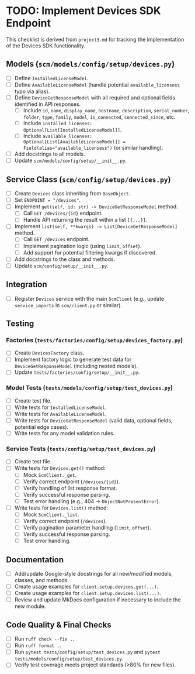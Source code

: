 # TODO: Implement Devices SDK Endpoint

This checklist is derived from `project3.md` for tracking the implementation of the Devices SDK functionality.

## Models (`scm/models/config/setup/devices.py`)

- [ ] Define `InstalledLicenseModel`.
- [ ] Define `AvailableLicenseModel` (handle potential `available_licensess` typo via alias).
- [ ] Define `DeviceGetResponseModel` with all required and optional fields identified in API responses.
    - [ ] Include `id`, `name`, `display_name`, `hostname`, `description`, `serial_number`, `folder`, `type`, `family`, `model`, `is_connected`, `connected_since`, etc.
    - [ ] Include `installed_licenses: Optional[List[InstalledLicenseModel]]`.
    - [ ] Include `available_licenses: Optional[List[AvailableLicenseModel]] = Field(alias="available_licensess")` (or similar handling).
- [ ] Add docstrings to all models.
- [ ] Update `scm/models/config/setup/__init__.py`.

## Service Class (`scm/config/setup/devices.py`)

- [ ] Create `Devices` class inheriting from `BaseObject`.
- [ ] Set `ENDPOINT = "/devices"`.
- [ ] Implement `get(self, id: str) -> DeviceGetResponseModel` method.
    - [ ] Call `GET /devices/{id}` endpoint.
    - [ ] Handle API returning the result within a list `[{...}]`.
- [ ] Implement `list(self, **kwargs) -> List[DeviceGetResponseModel]` method.
    - [ ] Call `GET /devices` endpoint.
    - [ ] Implement pagination logic (using `limit`, `offset`).
    - [ ] Add support for potential filtering kwargs if discovered.
- [ ] Add docstrings to the class and methods.
- [ ] Update `scm/config/setup/__init__.py`.

## Integration

- [ ] Register `Devices` service with the main `ScmClient` (e.g., update `service_imports` in `scm/client.py` or similar).

## Testing

### Factories (`tests/factories/config/setup/devices_factory.py`)

- [ ] Create `DevicesFactory` class.
- [ ] Implement factory logic to generate test data for `DeviceGetResponseModel` (including nested models).
- [ ] Update `tests/factories/config/setup/__init__.py`.

### Model Tests (`tests/models/config/setup/test_devices.py`)

- [ ] Create test file.
- [ ] Write tests for `InstalledLicenseModel`.
- [ ] Write tests for `AvailableLicenseModel`.
- [ ] Write tests for `DeviceGetResponseModel` (valid data, optional fields, potential edge cases).
- [ ] Write tests for any model validation rules.

### Service Tests (`tests/config/setup/test_devices.py`)

- [ ] Create test file.
- [ ] Write tests for `Devices.get()` method:
    - [ ] Mock `ScmClient._get`.
    - [ ] Verify correct endpoint (`/devices/{id}`).
    - [ ] Verify handling of list response format.
    - [ ] Verify successful response parsing.
    - [ ] Test error handling (e.g., 404 -> `ObjectNotPresentError`).
- [ ] Write tests for `Devices.list()` method:
    - [ ] Mock `ScmClient._list`.
    - [ ] Verify correct endpoint (`/devices`).
    - [ ] Verify pagination parameter handling (`limit`, `offset`).
    - [ ] Verify successful response parsing.
    - [ ] Test error handling.

## Documentation

- [ ] Add/update Google-style docstrings for all new/modified models, classes, and methods.
- [ ] Create usage examples for `client.setup.devices.get(...)`.
- [ ] Create usage examples for `client.setup.devices.list(...)`.
- [ ] Review and update MkDocs configuration if necessary to include the new module.

## Code Quality & Final Checks

- [ ] Run `ruff check --fix .`.
- [ ] Run `ruff format .`.
- [ ] Run `pytest tests/config/setup/test_devices.py` and `pytest tests/models/config/setup/test_devices.py`.
- [ ] Verify test coverage meets project standards (>80% for new files).